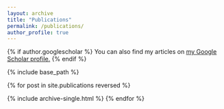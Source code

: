 ```yaml
---
layout: archive
title: "Publications"
permalink: /publications/
author_profile: true
---
```


{% if author.googlescholar %}
  You can also find my articles on <u><a href="{{author.googlescholar}}">my Google Scholar profile</a>.</u>
{% endif %}

{% include base_path %}

{% for post in site.publications reversed %}
  <!-- {% if forloop.index0 == 1 %}
    Theses
    ======
  {% endif %} -->
  {% include archive-single.html %}
{% endfor %}
